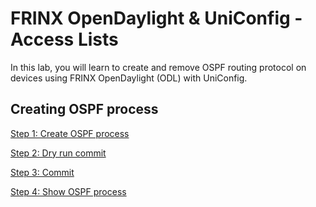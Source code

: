 # FRINX OpenDaylight & UniConfig - Access Lists

In this lab, you will learn to create and remove OSPF routing protocol on devices using FRINX OpenDaylight (ODL) with UniConfig. 


## Creating OSPF process

[Step 1: Create OSPF process](1.md)

[Step 2: Dry run commit](2.md)

[Step 3: Commit](3.md)

[Step 4: Show OSPF process](4.md)
